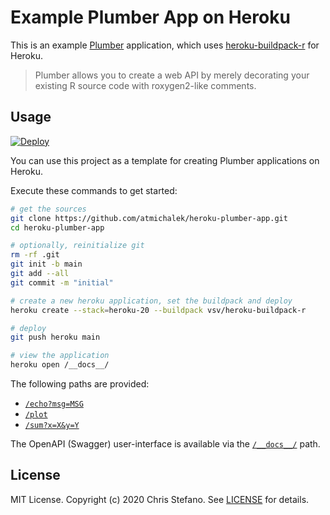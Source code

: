 # Example Plumber App on Heroku

This is an example [Plumber][plumber] application, which uses [heroku-buildpack-r][buildpack] for Heroku.

> Plumber allows you to create a web API by merely decorating your existing R source code
> with roxygen2-like comments.

## Usage

[![Deploy][button]][deployapp]

You can use this project as a template for creating Plumber applications on Heroku.

Execute these commands to get started:

```bash
# get the sources
git clone https://github.com/atmichalek/heroku-plumber-app.git
cd heroku-plumber-app

# optionally, reinitialize git
rm -rf .git
git init -b main
git add --all
git commit -m "initial"

# create a new heroku application, set the buildpack and deploy
heroku create --stack=heroku-20 --buildpack vsv/heroku-buildpack-r

# deploy
git push heroku main

# view the application
heroku open /__docs__/
```

The following paths are provided:

* [`/echo?msg=MSG`](plumber.R#L14)
* [`/plot`](plumber.R#L21)
* [`/sum?x=X&y=Y`](plumber.R#L30)

The OpenAPI (Swagger) user-interface is available via the [`/__docs__/`](app.R#L10) path.

## License

MIT License. Copyright (c) 2020 Chris Stefano. See [LICENSE](LICENSE) for details.

<!-- Links -->
[buildpack]: https://github.com/virtualstaticvoid/heroku-buildpack-r
[button]: https://www.herokucdn.com/deploy/button.svg
[deployapp]: https://heroku.com/deploy?template=https://github.com/virtualstaticvoid/heroku-plumber-app/tree/main
[plumber]: https://www.rplumber.io
